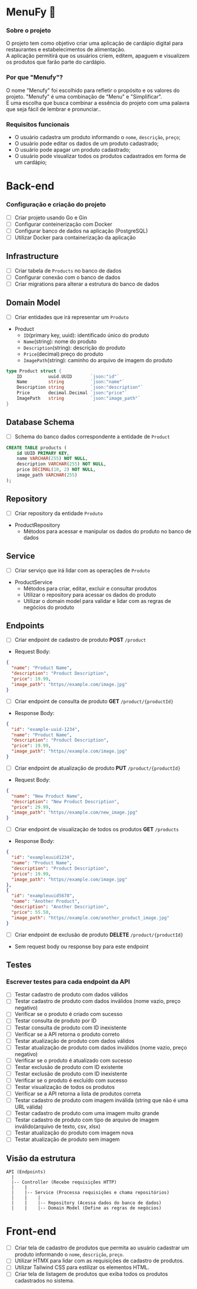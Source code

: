 # MenuFy 🍴
### Sobre o projeto
<p>O projeto tem como objetivo criar uma aplicação de cardápio digital para restaurantes e estabelecimentos de alimentação.<br>
A aplicação permitirá que os usuários criem, editem, apaguem e visualizem os produtos que farão parte do cardápio.<br>
</p>

### Por que "Menufy"?
<p>O nome "Menufy" foi escolhido para refletir o propósito e os valores do projeto. "Menufy" é uma combinação de "Menu" e "Simplificar".<br>
É uma escolha que busca combinar a essência do projeto com uma palavra que seja fácil de lembrar e pronunciar..<br>
</p>

### Requisitos funcionais
-  O usuário cadastra um produto informando o ```nome```, ```descrição```, ```preço```;
-  O usuário pode editar os dados de um produto cadastrado;
-  O usuário pode apagar um produto cadastrado;
-  O usuário pode visualizar todos os produtos cadastrados em forma de um cardápio;

# Back-end
### Configuração e criação do projeto
- [ ]  Criar projeto usando Go e Gin
- [ ]  Configurar conteinerização com Docker
- [ ]  Configurar banco de dados na aplicação (PostgreSQL)
- [ ]  Utilizar Docker para containerização da aplicação

## Infrastructure
- [ ]  Criar tabela de `Products` no banco de dados
- [ ]  Configurar conexão com o banco de dados
- [ ]  Criar migrations para alterar a estrutura do banco de dados

## Domain Model
- [ ]  Criar entidades que irá representar um `Produto`
  - Product
    - `ID`(primary key, uuid): identificado único do produto
    - `Name`(string): nome do produto
    - `Description`(string): descrição do produto
    - `Price`(decimal):preço do produto
    - `ImagePath`(string): caminho do arquivo de imagem do produto

```go
type Product struct {
    ID          uuid.UUID       `json:"id"`
    Name        string          `json:"name"`
    Description string          `json:"description"`
    Price       decimal.Decimal `json:"price"`
    ImagePath   string          `json:"image_path"`
}
```

## Database Schema

- [ ]  Schema do banco dados correspondente a entidade de `Product`

```sql
CREATE TABLE products (
    id UUID PRIMARY KEY,
    name VARCHAR(255) NOT NULL,
    description VARCHAR(255) NOT NULL,
    price DECIMAL(10, 2) NOT NULL,
    image_path VARCHAR(255)
);
```

## Repository
- [ ]  Criar repository da entidade `Produto`
  - ProductRepository
    - Métodos para acessar e manipular os dados do produto no banco de dados

## Service
- [ ]  Criar serviço que irá lidar com as operações de `Produto`
  - ProductService
    - Métodos para criar, editar, excluir e consultar produtos
    - Utilizar o repository para acessar os dados do produto
    - Utilizar o domain model para validar e lidar com as regras de negócios do produto

## Endpoints
- [ ]  Criar endpoint de cadastro de produto **POST** `/product`
  - Request Body:
```json
{
  "name": "Product Name",
  "description": "Product Description",
  "price": 19.99,
  "image_path": "https//example.com/image.jpg"
}
```
- [ ]  Criar endpoint de consulta de produto **GET** `/product/{productId}`
  - Response Body:
```json
{
  "id": "example-uuid-1234",
  "name": "Product Name",
  "description": "Product Description",
  "price": 19.99,
  "image_path": "https//example.com/image.jpg"
}
```
- [ ]  Criar endpoint de atualização de produto **PUT** `/product/{productId}`
  - Request Body:
```json
{
  "name": "New Product Name",
  "description": "New Product Description",
  "price": 29.99,
  "image_path": "https//example.com/new_image.jpg"
}
```
- [ ]  Criar endpoint de visualização de todos os produtos **GET** `/products`
  - Response Body:
```json
{
  "id": "exampleuuid1234",
  "name": "Product Name",
  "description": "Product Description",
  "price": 19.99,
  "image_path": "https//example.com/image.jpg"
},
{
  "id": "exampleuuid5678",
  "name": "Another Product",
  "description": "Another Description",
  "price": 55.50,
  "image_path": "https//example.com/another_product_image.jpg"
}
```
- [ ]  Criar endpoint de exclusão de produto **DELETE** `/product/{productId}`
  - Sem request body ou response boy para este endpoint


## Testes
### Escrever testes para cada endpoint da API
- [ ]  Testar cadastro de produto com dados válidos
- [ ]  Testar cadastro de produto com dados inválidos (nome vazio, preço negativo)
- [ ]  Verificar se o produto é criado com sucesso
- [ ]  Testar consulta de produto por ID
- [ ]  Testar consulta de produto com ID inexistente
- [ ]  Verificar se a API retorna o produto correto
- [ ]  Testar atualização de produto com dados válidos
- [ ]  Testar atualização de produto com dados inválidos (nome vazio, preço negativo)
- [ ]  Verificar se o produto é atualizado com sucesso
- [ ]  Testar exclusão de produto com ID existente
- [ ]  Testar exclusão de produto com ID inexistente
- [ ]  Verificar se o produto é excluído com sucesso
- [ ]  Testar visualização de todos os produtos
- [ ]  Verificar se a API retorna a lista de produtos correta
- [ ]  Testar cadastro de produto com imagem inválida (string que não é uma URL válida)
- [ ]  Testar cadastro de produto com uma imagem muito grande
- [ ]  Testar cadastro de produto com tipo de arquivo de imagem inválido(arquivo de texto, csv, xlsx)
- [ ]  Testar atualização do produto com imagem nova
- [ ]  Testar atualização de produto sem imagem

## Visão da estrutura
```
API (Endpoints)
  |
  |-- Controller (Recebe requisições HTTP)
  |    |
  |    |-- Service (Processa requisições e chama repositórios)
  |    |    |
  |    |    |-- Repository (Acessa dados do banco de dados)
  |    |    |-- Domain Model (Define as regras de negócios)
```
# Front-end
- [ ]  Criar tela de cadastro de produtos que permita ao usuário cadastrar um produto informando o `nome`, `descrição`, `preço`.
- [ ]  Utilizar HTMX para lidar com as requisições de cadastro de produtos.
- [ ]  Utilizar Tailwind CSS para estilizar os elementos HTML.
- [ ]  Criar tela de listagem de produtos que exiba todos os produtos cadastrados no sistema.
